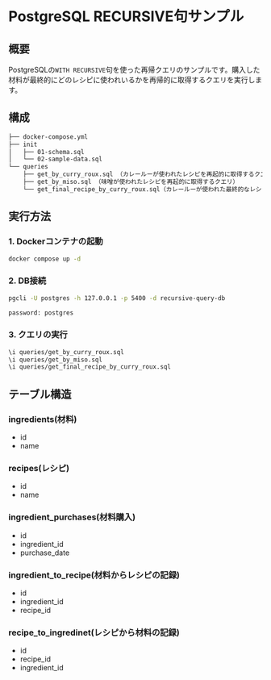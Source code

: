 # PostgreSQL RECURSIVE句サンプル

## 概要

PostgreSQLの`WITH RECURSIVE`句を使った再帰クエリのサンプルです。購入した材料が最終的にどのレシピに使われいるかを再帰的に取得するクエリを実行します。

## 構成

```bash
├── docker-compose.yml
├── init
│   ├── 01-schema.sql
│   └── 02-sample-data.sql
└── queries
    ├── get_by_curry_roux.sql （カレールーが使われたレシピを再起的に取得するクエリ）
    ├── get_by_miso.sql （味噌が使われたレシピを再起的に取得するクエリ）
    └── get_final_recipe_by_curry_roux.sql（カレールーが使われた最終的なレシピを再起的に取得するクエリ）
```

## 実行方法

### 1. Dockerコンテナの起動

```bash
docker compose up -d
```

### 2. DB接続

```bash
pgcli -U postgres -h 127.0.0.1 -p 5400 -d recursive-query-db

password: postgres
```

### 3. クエリの実行

```bash
\i queries/get_by_curry_roux.sql
\i queries/get_by_miso.sql
\i queries/get_final_recipe_by_curry_roux.sql
```

## テーブル構造

### ingredients(材料)

- id
- name

### recipes(レシピ)

- id
- name

### ingredient_purchases(材料購入)

- id
- ingredient_id
- purchase_date

### ingredient_to_recipe(材料からレシピの記録)

- id
- ingredient_id
- recipe_id

### recipe_to_ingredinet(レシピから材料の記録)

- id
- recipe_id
- ingredient_id
